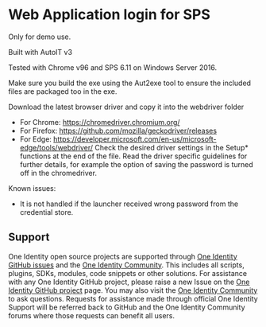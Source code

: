# Web Application login for SPS
Only for demo use.

Built with AutoIT v3

Tested with Chrome v96 and SPS 6.11 on Windows Server 2016.

Make sure you build the exe using the Aut2exe tool to ensure the included files are packaged too in the exe.

Download the latest browser driver and copy it into the webdriver folder
- For Chrome: https://chromedriver.chromium.org/
- For Firefox: https://github.com/mozilla/geckodriver/releases
- For Edge: https://developer.microsoft.com/en-us/microsoft-edge/tools/webdriver/
Check the desired driver settings in the Setup* functions at the end of the file.
Read the driver specific guidelines for further details, for example the option of saving the password is turned off in the chromedriver.

Known issues:
- It is not handled if the launcher received wrong password from the credential store.


## Support

One Identity open source projects are supported through [One Identity GitHub issues](https://github.com/OneIdentity/SafeguardAutoIt/issues) and the [One Identity Community](https://www.oneidentity.com/community/). This includes all scripts, plugins, SDKs, modules, code snippets or other solutions. For assistance with any One Identity GitHub project, please raise a new Issue on the [One Identity GitHub project](https://github.com/OneIdentity/SafeguardAutoIt/issues) page. You may also visit the [One Identity Community](https://www.oneidentity.com/community/) to ask questions.  Requests for assistance made through official One Identity Support will be referred back to GitHub and the One Identity Community forums where those requests can benefit all users.
